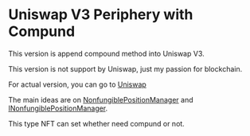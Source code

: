 # Uniswap V3 Periphery with Compund
This version is append compound method into Uniswap V3.


This version is not support by Uniswap, just my passion for blockchain.


For actual version, you can go to [Uniswap](https://github.com/Uniswap/)


The main ideas are on [NonfungiblePositionManager](contracts/NonfungiblePositionManager.sol) and [INonfungiblePositionManager](contracts/interfaces/INonfungiblePositionManager.sol).


This type NFT can set whether need compund or not.